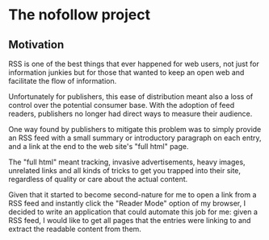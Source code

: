 # The nofollow project

## Motivation 

RSS is one of the best things that ever happened for web users, not
just for information junkies but for those that wanted to keep an open
web and facilitate the flow of information.

Unfortunately for publishers, this ease of distribution meant also a
loss of control over the potential consumer base. With the adoption of
feed readers, publishers no longer had direct ways to measure their
audience.

One way found by publishers to mitigate this problem was to simply
provide an RSS feed with a small summary or introductory paragraph on
each entry, and a link at the end to the web site's "full html" page.

The "full html" meant tracking, invasive advertisements, heavy images,
unrelated links and all kinds of tricks to get you trapped into their
site, regardless of quality or care about the actual content.

Given that it started to become second-nature for me to open a link
from a RSS feed and instantly click the "Reader Mode" option of my
browser, I decided to write an application that could automate this
job for me: given a RSS feed, I would like to get all pages that the
entries were linking to and extract the readable content from them.
